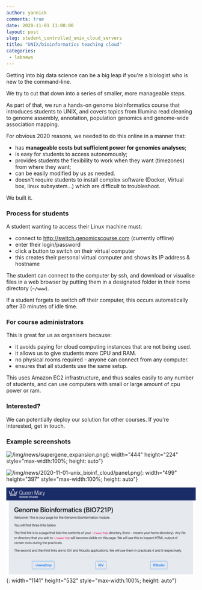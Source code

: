 ```yaml
---
author: yannick
comments: true
date: 2020-11-01 11:00:00
layout: post
slug: student_controlled_unix_cloud_servers
title: "UNIX/bioinformatics teaching cloud"
categories:
 - labnews
---
```


Getting into big data science can be a big leap if you're a biologist who is new to the command-line.

We try to cut that down into a series of smaller, more manageable steps.

As part of that, we run a hands-on genome bioinformatics course that introduces students to UNIX, and covers topics from Illumina read cleaning to genome assembly, annotation, population genomics and genome-wide association mapping.

For obvious 2020 reasons, we needed to do this online in a manner that:
 - has **manageable costs but sufficient power for genomics analyses**;
 - is easy for students to access autonomously;
 - provides students the flexibility to work when they want (timezones) from where they want;
 - can be easily modified by us as needed.
 - doesn't require students to install complex software (Docker, Virtual box, linux subsystem...) which are difficult to troubleshoot.

We built it.

### Process for students

A student wanting to access their Linux machine must:
* connect to http://switch.genomicscourse.com (currently offline)
* enter their login/password
* click a button to switch on their virtual computer
* this creates their personal virtual computer and shows its IP address & hostname

The student can connect to the computer by ssh, and download or visualise files in a web browser by putting them in a designated folder in their home directory (`~/www`).

If a student forgets to switch off their computer, this occurs automatically after 30 minutes of idle time.

### For course administrators

This is great for us as organisers because:

 - it avoids paying for cloud computing instances that are not being used.
 - it allows us to give students more CPU and RAM.
 - no physical rooms required - anyone can connect from any computer.
 - ensures that all students use the same setup.

This uses Amazon EC2 infrastructure, and thus scales easily to any number of students, and can use computers with small or large amount of cpu power or ram.

### Interested?

We can potentially deploy our solution for other courses. If you're interested, get in touch.

### Example screenshots

![/img/news/supergene_expansion.png](/img/news/2020-11-01-unix_bioinf_cloud/login.png){: width="444" height="224" style="max-width:100%; height: auto"}

![/img/news/2020-11-01-unix_bioinf_cloud/panel.png](/img/news/2020-11-01-unix_bioinf_cloud/panel.png){: width="499" height="397" style="max-width:100%; height: auto"}

![/img/news/2020-11-01-unix_bioinf_cloud/cloud-computer-web-interface.png](/img/news/2020-11-01-unix_bioinf_cloud/cloud-computer-web-interface.png){: width="1141" height="532" style="max-width:100%; height: auto"}
